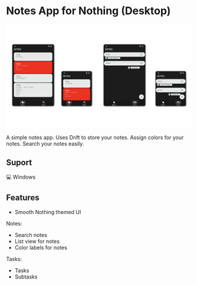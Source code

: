 # Notes App for Nothing (Desktop)

<img width="1248" src="https://github.com/AzhamProdLive/Notes_App_Nothing/blob/d9b4db764bf69d611a090843b66f4ff9f1ea359b/NNodes%20APP%20desktop.png">

A simple notes app. Uses Drift to store your notes. Assign colors for your notes. Search your notes easily.

## Suport
💻 Windows

## Features
 - Smooth Nothing themed UI
   
Notes:
 - Search notes
 - List view for notes
 - Color labels for notes

Tasks:
- Tasks
- Subtasks

